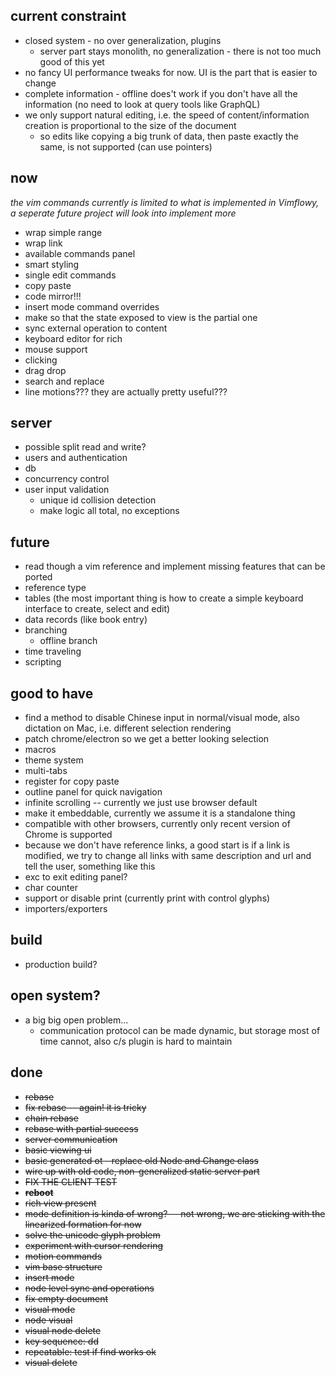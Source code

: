 

## current constraint

* closed system - no over generalization, plugins
    * server part stays monolith, no generalization - there is not too much good of this yet
* no fancy UI performance tweaks for now. UI is the part that is easier to change
* complete information - offline does't work if you don't have all the information (no need to look at query tools like GraphQL)
*  we only support natural editing, i.e. the speed of content/information creation is proportional to the size of the document
    * so edits like copying a big trunk of data, then paste exactly the same, is not supported (can use pointers)
    

## now

*the vim commands currently is limited to what is implemented in Vimflowy, a seperate future project will look into implement more*

* wrap simple range
* wrap link
* available commands panel
* smart styling
* single edit commands
* copy paste
* code mirror!!!
* insert mode command overrides
* make so that the state exposed to view is the partial one
* sync external operation to content
* keyboard editor for rich
* mouse support
* clicking
* drag drop
* search and replace
* line motions??? they are actually pretty useful???

## server

* possible split read and write?
* users and authentication
* db
* concurrency control
* user input validation
    * unique id collision detection
    * make logic all total, no exceptions
    
## future

* read though a vim reference and implement missing features that can be ported
* reference type
* tables (the most important thing is how to create a simple keyboard interface to create, select and edit)
* data records (like book entry)
* branching
    * offline branch
* time traveling
* scripting


## good to have

* find a method to disable Chinese input in normal/visual mode, also dictation on Mac, i.e. different selection rendering
* patch chrome/electron so we get a better looking selection
* macros
* theme system
* multi-tabs
* register for copy paste
* outline panel for quick navigation
* infinite scrolling -- currently we just use browser default
* make it embeddable, currently we assume it is a standalone thing
* compatible with other browsers, currently only recent version of Chrome is supported
* because we don't have reference links, a good start is if a link is modified, we try to change all links with same description and url and tell the user, something like this
* exc to exit editing panel?
* char counter
* support or disable print (currently print with control glyphs)
* importers/exporters


## build

* production build?

## open system?

* a big big open problem...
    * communication protocol can be made dynamic, but storage most of time cannot, also c/s plugin is hard to maintain

## done

* ~~rebase~~
* ~~fix rebase -- again! it is tricky~~
* ~~chain rebase~~
* ~~rebase with partial success~~
* ~~server communication~~
* ~~basic viewing ui~~
* ~~basic generated ot - replace old Node and Change class~~
* ~~wire up with old code, non-generalized static server part~~
* ~~FIX THE CLIENT TEST~~
* ~~**reboot**~~
* ~~rich view present~~
* ~~mode definition is kinda of wrong? -- not wrong, we are sticking with the linearized formation for now~~
* ~~solve the unicode glyph problem~~
* ~~experiment with cursor rendering~~
* ~~motion commands~~
* ~~vim base structure~~
* ~~insert mode~~
* ~~node level sync and operations~~
* ~~fix empty document~~
* ~~visual mode~~
* ~~node visual~~
* ~~visual node delete~~
* ~~key sequence: dd~~
* ~~repeatable: test if find works ok~~
* ~~visual delete~~

